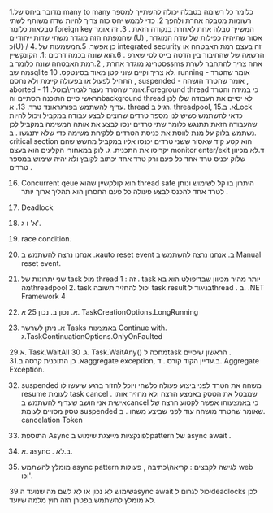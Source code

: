 1.מדובר ביחס של many to many כלומר כל רשומה בטבלה יכולה להשתייך למספר רשומות מטבלה אחרת ולהפך
2. כדי לממש יחס כזה צריך להיות שדה משותף לשתי טבלאות כלומר foreign key המשייך טבלה אחת לאחרת בנקודה הזאת .
3. זה אומר שהמפתח הזה מוגדר משתי שדות ייחודיים (U) , אסור שתיהיה כפילות של שדה המוגדר כ(U) /
4. כן אפשר.
5.המשמעות של integrated security זה בעצם רמת האבטחה או הרשאה של שהחיבור בין הדטה בייס לסי שארפ .
6.הוא שונה בכמה דרכים :1. הקונקשיין סטרינג מוגדר אחרת , 2.רמת האבטחה שונה כלומר בssms אתה צריך להתחבר לשרת מה שבsqlite לא צריך 
וקיים שוני קטן מאוד בסינטקס.
10. running - אומר שהטרד התחיל לפעול או בפעולה קיימת ולא נחסם , suspended - אומר שהטרד הושהה , aborted - אומר שהטרד נעצר לגמרי\בוטל.
11.Foreground thread כי במידה והטרד הראשי סיים התוכנה תסתיים והbackground thread לא יסיים את העבודה שלו לכן עדיף להשתמש בפורגראונד טרד.
13. א. thread רגיל 
     ב. threadpool,
15.א. בLock כדאי להשתמש כשיש לנו מספר טרדים שרוצים לבצע עבודה במקביל ויכול להיות שהעבודה הזאת תתנגש כלומר שתי טרדים ינסו לבצע את אותה המשימה במקביל 
לכן נשתמש בלוק על מנת לווסת את כניסת הטרדים ללקיחת משימה כדי שלא יתנגשו .
ב. critical section הוא קטע קוד שאסור ששני טרדים יכנסו אליו במקביל מחשש שהם יקריסו את התכנית.
ג. לוק במאחורי הקלעים הוא בעצם monitor enter/exit
ד.לא מכיוון שלוק יכניס טרד אחד כל פעם ורק טרד אחד יכתוב לקובץ ולא יהיה שימוש במספר טרדים .

16. Concurrent qeue הוא קולקשיין שהוא thread safe היתרון בו קל לשימוש ונותן לטרד אחד להכנס לבצע פעולה כל פעם החסרון הוא תהליך ארוך יותר .
17. Deadlock
18. א' ו ג'.
20. race condition.
21. א. אנחנו נרצה להשתמש בauto reset event
      ב. אנחנו נרצה להשתמש ב Manual reset event.
23. שני יתרונות של task מול thread זה : 1 . task יותר מהיר מכיוון שבדיפולט הוא בא מהthreadpool 
                                                            2. task יכול להחזיר תשובה task result בניגוד לthread .
   ב.      .NET Framework 4
24. א. נכון 
     ב. נכון
25 א. TaskCreationOptions.LongRunning 

27. א. ניתן לשרשר Tasks באמצעות Continue with.
ג.TaskContinuationOptions.OnlyOnFaulted

29.א. Task.WaitAll
ג.
30. Task.WaitAny() מחכה לtask הראשון שיסיים .\
31.א. כן התוכנית קרסה בaggregate exception,
ב.עדיין הקוד קורס .
ד. Aggregate Exception.

32. suspended משהה את הטרד לפני ביצוע פעולה כלשהי ויוכל לחזור ברגע שיעשו לו resume לעומת task cancel שמבטל את הטסק באמצע הרצה ולא מחזיר אותו .
אישית אני חושב שעדיף להשתמש בcancel כי באמצעותו אפשר לקטוע הרצה של טסק מסויים לעומת suspended שאומר שהטרד מושהה עוד לפני שביצע משהו .
ב. cancelation Token

35. התוספת Async לפונקציות מייצגת שימוש בpattern של async await .
36. א. async .
ב.לא.

37. מומלץ להשתמש async pattern לגישה לקבצים : קריאה\כתיבה , פעולות web וכו'.

39.שימוש לא נכון או לא לשם מה שנועד הasync await יכול לגרום לdeadlocks לכן לא מומלץ להשתמש בפטרן הזה חוץ מלמה שיועד.
